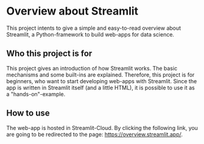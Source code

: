 # Overview about Streamlit

This project intents to give a simple and
easy-to-read overview about Streamlit,
a Python-framework to build web-apps
for data science.

## Who this project is for

This project gives an introduction of how
Streamlit works. The basic mechanisms
and some built-ins are explained.
Therefore, this project is for beginners,
who want to start developing web-apps with
Streamlit.
Since the app is written in Streamlit itself
(and a little HTML), it is possible to use
it as a "hands-on"-example.

## How to use

The web-app is hosted in Streamlit-Cloud.
By clicking the following link, you are
going to be redirected to the page:
https://overview.streamlit.app/.
